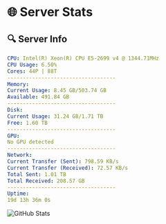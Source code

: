 # 🌐 Server Stats
## 🔍 Server Info
```yaml
CPU: Intel(R) Xeon(R) CPU E5-2699 v4 @ 1344.71MHz
CPU Usage: 6.50%
Cores: 44P | 88T
-----------------------------------
Memory:
Current Usage: 8.45 GB/503.74 GB
Available: 491.84 GB
-----------------------------------
Disk:
Current Usage: 31.24 GB/1.71 TB
Free: 1.60 TB
-----------------------------------
GPU:
No GPU detected
-----------------------------------
Network:
Current Transfer (Sent): 798.59 KB/s
Current Transfer (Received): 72.57 KB/s
Total Sent: 1.01 TB
Total Received: 208.57 GB
-----------------------------------
Uptime:
19d 13h 36m 0s
```
![GitHub Stats](https://img.shields.io/badge/Updated-2025-05-09_06:44:48-blue)